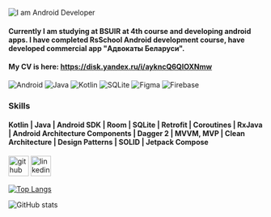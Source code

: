 ![I am Android Developer](https://ie.wampi.ru/2022/10/14/banner-1.png)

#### Currently I am studying at BSUIR at 4th course and developing android apps. I have completed RsSchool Android development course, have developed commercial app "Адвокаты Беларуси".
#### My CV is here: https://disk.yandex.ru/i/aykncQ6QIOXNmw

![Android](https://img.shields.io/badge/Android-3DDC84?style=for-the-badge&logo=android&logoColor=white) ![Java](https://img.shields.io/badge/java-%23ED8B00.svg?style=for-the-badge&logo=java&logoColor=white) ![Kotlin](https://img.shields.io/badge/kotlin-%237F52FF.svg?style=for-the-badge&logo=kotlin&logoColor=white) ![SQLite](https://img.shields.io/badge/sqlite-%2307405e.svg?style=for-the-badge&logo=sqlite&logoColor=white) ![Figma](https://img.shields.io/badge/figma-%23F24E1E.svg?style=for-the-badge&logo=figma&logoColor=white) ![Firebase](https://img.shields.io/badge/firebase-%23039BE5.svg?style=for-the-badge&logo=firebase)



### Skills
#### Kotlin | Java | Android SDK | Room | SQLite | Retrofit | Coroutines | RxJava | Android Architecture Components | Dagger 2 | MVVM, MVP | Clean Architecture | Design Patterns | SOLID | Jetpack Compose



[<img src='https://cdn.jsdelivr.net/npm/simple-icons@3.0.1/icons/github.svg' alt='github' height='40'>](https://github.com/ProstoSasha0612)  [<img src='https://cdn.jsdelivr.net/npm/simple-icons@3.0.1/icons/linkedin.svg' alt='linkedin' height='40'>](www.linkedin.com/in/alexandr-popko-98605a1b2)

[![Top Langs](https://github-readme-stats.vercel.app/api/top-langs/?username=ProstoSasha0612)](https://github.com/anuraghazra/github-readme-stats)

![GitHub stats](https://github-readme-stats.vercel.app/api?username=ProstoSasha0612&show_icons=true&count_private=true)


